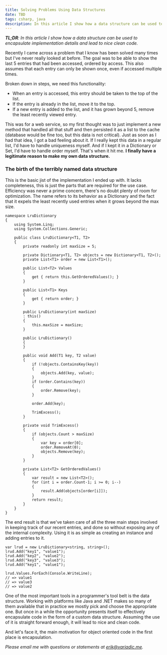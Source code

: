 ```yaml
---
title: Solving Problems Using Data Structures
date: TBD
tags: csharp, java
description: In this article I show how a data structure can be used to encapsulate implementation details and lead to nice clean code.
---
```


*__TL;DR__: In this article I show how a data structure can be used to encapsulate implementation details and lead to nice clean code.*

Recently I came across a problem that I know has been solved many times but I've never really looked at before. The goal was to be able to show the last 5 entries that had been accessed, ordered by access. This also assumes that each entry can only be shown once, even if accessed multiple times.

Broken down in steps, we need this functionality:
- When an entry is accessed, this entry should be taken to the top of the list.
- If the entry is already in the list, move it to the top.
- If a new entry is added to the list, and it has grown beyond 5, remove the least recently viewed entry.

This was for a web service, so my first thought was to just implement a new method that handled all that stuff and then persisted it as a list to the cache (database would be fine too, but this data is not critical). Just as soon as I had that idea, I got a bad feeling about it. If I really kept this data in a regular list, I'd have to handle uniqueness myself. And if I kept it in a Dictionary or Set, I'd have to handle order myself. That's when it hit me. __I finally have a legitimate reason to make my own data structure.__

### The birth of the terribly named data structure

This is the basic jist of the implementation I ended up with. It lacks completeness, this is just the parts that are required for the use case. Efficiency was never a prime concern, there's no doubt plenty of room for optimization. The name refers to its behavior as a Dictionary and the fact that it expels the least recently used entries when it grows beyond the max size.

~~~~~{.cs}
namespace LruDictionary
{
    using System.Linq;
    using System.Collections.Generic;
 
    public class LruDictionary<T1, T2>
    {
        private readonly int maxSize = 5;
 
        private Dictionary<T1, T2> objects = new Dictionary<T1, T2>();
        private List<T1> order = new List<T1>();
 
        public List<T2> Values
        {
            get { return this.GetOrderedValues(); }
        }
 
        public List<T1> Keys
        {
            get { return order; }
        }
 
        public LruDictionary(int maxSize)
        : this()
        {
            this.maxSize = maxSize;
        }
        
        public LruDictionary()
        {
        }
 
        public void Add(T1 key, T2 value)
        {
            if (!objects.ContainsKey(key))
            {
                objects.Add(key, value);
            }
            if (order.Contains(key))
            {
                order.Remove(key);
            }
 
            order.Add(key);
 
            TrimExcess();
        }
 
        private void TrimExcess()
        {
            if (objects.Count > maxSize)
            {
                var key = order[0];
                order.RemoveAt(0);
                objects.Remove(key);
            }
        }
 
        private List<T2> GetOrderedValues()
        {
            var result = new List<T2>();
            for (int i = order.Count-1; i >= 0; i--)
            {
                result.Add(objects[order[i]]);
            }
            return result;
        } 
    }
}
~~~~~

The end result is that we've taken care of all the three main steps involved in keeping track of our recent entries, and done so without exposing any of the internal complexity. Using it is as simple as creating an instance and adding entries to it. 

~~~~~{.cs}
var lrud = new LruDictionary<string, string>();
lrud.Add("key1", "value1");
lrud.Add("key2", "value2");
lrud.Add("key3", "value3");
lrud.Add("key1", "value1");

lrud.Values.ForEach(Console.WriteLine);
// => value1
// => value3
// => value2
~~~~~

One of the most important tools in a programmer's tool belt is the data structure. Working with platforms like Java and .NET makes so many of them available that in practice we mostly pick and choose the appropriate one. But once in a while the opportunity presents itself to effectively encapsulate code in the form of a custom data structure. Assuming the use of it is straight forward enough, it will lead to nice and clean code.

And let's face it, the main motivation for object oriented code in the first place is encapsulation.

_Please email me with questions or statements at <erik@variadic.me>._
